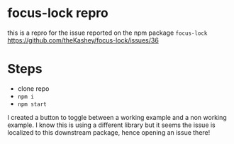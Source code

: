 # focus-lock repro

this is a repro for the issue reported on the npm package `focus-lock` https://github.com/theKashey/focus-lock/issues/36

# Steps

- clone repo
- `npm i`
- `npm start`

I created a button to toggle between a working example and a non working example. I know this is using a different library but it seems the issue is localized to this downstream package, hence opening an issue there!
